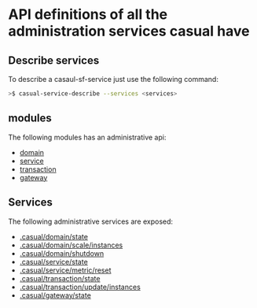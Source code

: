 
# API definitions of all the administration services casual have

## Describe services
To describe a casaul-sf-service just use the following command:

```bash
>$ casual-service-describe --services <services>
```

## modules

The following modules has an administrative api:

* [domain](../../domain/documentation/api.md)
* [service](../../service/documentation/api.md)
* [transaction](../../transaction/documentation/api.md)
* [gateway](../../gateway/documentation/api.md)





## Services
The following administrative services are exposed:


* [.casual/domain/state](../../domain/documentation/api.md#markdown-header-casualdomainstate)
* [.casual/domain/scale/instances](../../domain/documentation/api.md#markdown-header-casualdomainscaleinstances)
* [.casual/domain/shutdown](../../domain/documentation/api.md#markdown-header-casualdomainshutdown)
* [.casual/service/state](../../service/documentation/api.md#markdown-header-casualservicestate)
* [.casual/service/metric/reset](../../service/documentation/api.md#markdown-header-casualservicemetricreset)
* [.casual/transaction/state](../../transaction/documentation/api.md#markdown-header-casualtransactionstate)
* [.casual/transaction/update/instances](../../transaction/documentation/api.md#markdown-header-casualtransactionupdateinstances)
* [.casual/gateway/state](../../gateway/documentation/api.md#markdown-header-casualgatewaystate)





